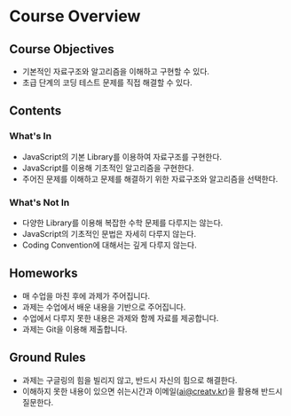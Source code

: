 # Course Overview

## Course Objectives
- 기본적인 자료구조와 알고리즘을 이해하고 구현할 수 있다.
- 초급 단계의 코딩 테스트 문제를 직접 해결할 수 있다.

## Contents
### What's In
- JavaScript의 기본 Library를 이용하여 자료구조를 구현한다.
- JavaScript를 이용해 기초적인 알고리즘을 구현한다.
- 주어진 문제를 이해하고 문제를 해결하기 위한 자료구조와 알고리즘을 선택한다.
### What's Not In
- 다양한 Library를 이용해 복잡한 수학 문제를 다루지는 않는다.
- JavaScript의 기초적인 문법은 자세히 다루지 않는다.
- Coding Convention에 대해서는 깊게 다루지 않는다.

## Homeworks
- 매 수업을 마친 후에 과제가 주어집니다.
- 과제는 수업에서 배운 내용을 기반으로 주어집니다.
- 수업에서 다루지 못한 내용은 과제와 함께 자료를 제공합니다.
- 과제는 Git을 이용해 제출합니다.

## Ground Rules
- 과제는 구글링의 힘을 빌리지 않고, 반드시 자신의 힘으로 해결한다.
- 이해하지 못한 내용이 있으면 쉬는시간과 이메일(<ai@creatv.kr>)을 활용해 반드시 질문한다. 
